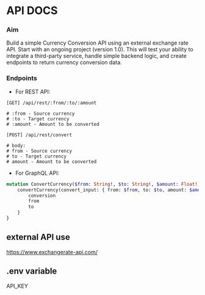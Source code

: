 # API DOCS
### Aim
Build a simple Currency Conversion API using an external exchange rate API. Start with an ongoing project (version 1.0). This will test your ability to integrate a third-party service, handle simple backend logic, and create endpoints to return currency conversion data.

### Endpoints

* For REST API:
```https
[GET] /api/rest/:from/:to/:amount

# :from - Source currency
# :to - Target currency
# :amount - Amount to be converted
```
```https
[POST] /api/rest/convert

# body:
# from - Source currency
# to - Target currency
# amount - Amount to be converted
```

* For GraphQL API:
```graphql
mutation ConvertCurrency($from: String!, $to: String!, $amount: Float!) {
    convertCurrency(convert_input: { from: $from, to: $to, amount: $amount }) {
        conversion
        from
        to
    }
}
```


## external API use 
https://www.exchangerate-api.com/


## .env variable

API_KEY
